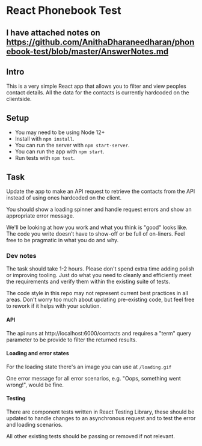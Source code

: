 # React Phonebook Test

## I have attached notes on https://github.com/AnithaDharaneedharan/phonebook-test/blob/master/AnswerNotes.md
 

## Intro

This is a very simple React app that allows you to filter and view peoples contact details. All the data for the contacts is currently hardcoded on the clientside.

## Setup
- You may need to be using Node 12+
- Install with `npm install`.
- You can run the server with `npm start-server`.
- You can run the app with `npm start`.
- Run tests with `npm test`.

## Task

Update the app to make an API request to retrieve the contacts from the API instead of using ones hardcoded on the client.

You should show a loading spinner and handle request errors and show an appropriate error message.

We'll be looking at how you work and what you think is "good" looks like. The code you write doesn’t have to show-off or be full of on-liners. Feel free to be pragmatic in what you do and why.

### Dev notes

The task should take 1-2 hours. Please don't spend extra time adding polish or improving tooling. Just do what you need to cleanly and efficiently meet the requirements and verify them within the existing suite of tests.

The code style in this repo may not represent current best practices in all areas. Don't worry too much about updating pre-existing code, but feel free to rework if it helps with your solution.
‌
#### API

The api runs at http://localhost:6000/contacts and requires a "term" query parameter to be provide to filter the returned results.

#### Loading and error states

For the loading state there's an image you can use at `/loading.gif`

One error message for all error scenarios, e.g. "Oops, something went wrong!", would be fine.


#### Testing

There are component tests written in React Testing Library, these should be updated to handle changes to an asynchronous request and to test the error and loading scenarios.

All other existing tests should be passing or removed if not relevant.
